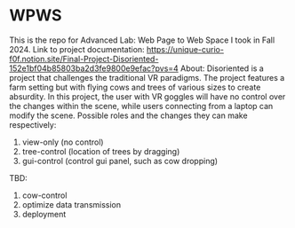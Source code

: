 # WPWS
 This is the repo for Advanced Lab: Web Page to Web Space I took in Fall 2024. 
 Link to project documentation: https://unique-curio-f0f.notion.site/Final-Project-Disoriented-152e1bf04b85803ba2d3fe9800e9efac?pvs=4
 About: 
 Disoriented is a project that challenges the traditional VR paradigms. The project features a farm setting but with flying cows and trees of various sizes to create absurdity.
 In this project, the user with VR goggles will have no control over the changes within the scene, while users connecting from a laptop can modify the scene. Possible roles and the changes they can make respectively:
 1. view-only (no control)
 2. tree-control (location of trees by dragging)
 3. gui-control (control gui panel, such as cow dropping)

TBD:
1. cow-control
2. optimize data transmission
3. deployment
